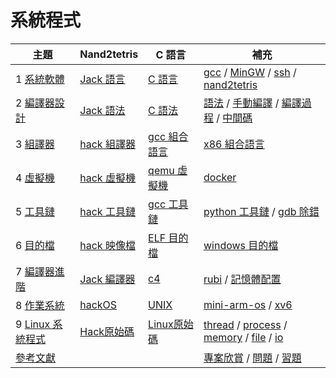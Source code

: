 # 系統程式

主題                                    | Nand2tetris | C 語言 | 補充
-----------------------------------------|-------------|--------|-----------
1 [系統軟體](./系統程式/sp)       | [Jack 語言](./系統程式/jack) | [C 語言](./系統程式/c) | [gcc](./系統程式/gcc) / [MinGW](./系統程式/mingw) / [ssh](./系統程式/ssh) / [nand2tetris](./系統程式/nand2tetris)
2 [編譯器設計](./系統程式/compiler)     | [Jack 語法](./系統程式/jackBnf) | [C 語法](./系統程式/cBnf) | [語法](./系統程式/grammar) / [手動編譯](./系統程式/compileHand) / [編譯過程](./系統程式/compiler2) / [中間碼](./系統程式/ir)
3 [組譯器](./系統程式/asm)     | [hack 組譯器](./系統程式/hackAsm) | [gcc 組合語言](./系統程式/gccAsm) | [x86 組合語言](./系統程式/x86asm)
4 [虛擬機](./系統程式/vm)     | [hack 虛擬機](./系統程式/hackVm) | [qemu 虛擬機](./系統程式/qemu) | [docker](./系統程式/docker)
5 [工具鏈](./系統程式/toolchain)        | [hack 工具鏈](./系統程式/hackToolchain) | [gcc 工具鏈](./系統程式/gccToolChain) | [python 工具鏈](./系統程式/pythonToolChain) / [gdb 除錯](./系統程式/gdb)
6 [目的檔](./系統程式/objfile)          | [hack 映像檔](./系統程式/hackBinary) | [ELF 目的檔](./系統程式/elf)  | [windows 目的檔](./系統程式/coff)
7 [編譯器進階](./系統程式/compiler2)     | [Jack 編譯器](./系統程式/jackCompiler) | [c4](./系統程式/c4) | [rubi](./系統程式/rubi) / [記憶體配置](./系統程式/malloc)
8 [作業系統](./系統程式/os)             | [hackOS](./系統程式/hackOs) | [UNIX](unix) | [mini-arm-os](./系統程式/mini-arm-os) / [xv6](./系統程式/xv6) 
9 [Linux 系統程式](./系統程式/linux)    | [Hack原始碼](./系統程式/hackCode) | [Linux原始碼](./系統程式/LinuxCode) | [thread](./系統程式/thread) / [process](./系統程式/thread) / [memory](./系統程式/memory) / [file](./系統程式/file) / [io](./系統程式/io)
[參考文獻](./系統程式/ref) | | | [專案欣賞](./系統程式/projects) / [問題](./系統程式/question) / [習題](./系統程式/exercise)


